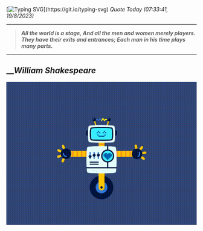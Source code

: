 [![Typing SVG](https://readme-typing-svg.herokuapp.com?font=Press+Start+2P&color=C2F784&size=35&width=900&height=100&lines=Hello+World%2C+I'm+Hung+!)](https://git.io/typing-svg) 
_Quote Today (07:33:41, 19/8/2023)_
___
>**_All the world is a stage, And all the men and women merely players. They have their exits and entrances; Each man in his time plays many parts._**
___

## __**_William Shakespeare_**

![RobotDance](src/assets/images/robot-dancing-dribble.gif?style=center)
